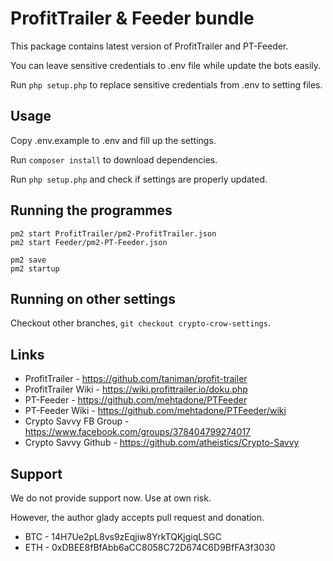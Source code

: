 # ProfitTrailer & Feeder bundle

This package contains latest version of ProfitTrailer and PT-Feeder.

You can leave sensitive credentials to .env file while update the bots easily.

Run `php setup.php` to replace sensitive credentials from .env to setting files.


## Usage

Copy .env.example to .env and fill up the settings.

Run `composer install` to download dependencies.

Run `php setup.php` and check if settings are properly updated.


## Running the programmes

```
pm2 start ProfitTrailer/pm2-ProfitTrailer.json
pm2 start Feeder/pm2-PT-Feeder.json

pm2 save
pm2 startup
```


## Running on other settings

Checkout other branches, `git checkout crypto-crow-settings`.


## Links

- ProfitTrailer - https://github.com/taniman/profit-trailer
- ProfitTrailer Wiki - https://wiki.profittrailer.io/doku.php
- PT-Feeder - https://github.com/mehtadone/PTFeeder
- PT-Feeder Wiki - https://github.com/mehtadone/PTFeeder/wiki
- Crypto Savvy FB Group - https://www.facebook.com/groups/378404799274017
- Crypto Savvy Github - https://github.com/atheistics/Crypto-Savvy


## Support

We do not provide support now. Use at own risk.

However, the author glady accepts pull request and donation.

- BTC - 14H7Ue2pL8vs9zEqjiw8YrkTQKjgiqLSGC
- ETH - 0xDBEE8fBfAbb6aCC8058C72D674C6D9BfFA3f3030
